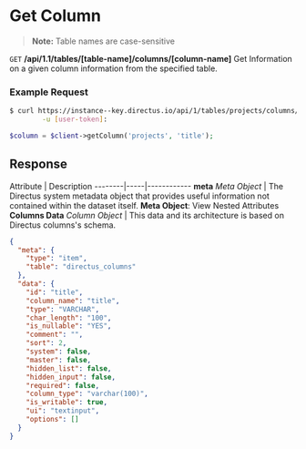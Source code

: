 # Get Column

> **Note:** Table names are case-sensitive

<span class="request">`GET` **/api/1.1/tables/[table-name]/columns/[column-name]**</span>
<span class="description">Get Information on a given column information from the specified table.</span>

### Example Request

```bash
$ curl https://instance--key.directus.io/api/1/tables/projects/columns/title \
        -u [user-token]:
```

```php
$column = $client->getColumn('projects', 'title');
```

## Response

<span class="attributes">Attribute</span> | Description
--------|-----|------------
**meta** _Meta Object_ | The Directus system metadata object that provides useful information not contained within the dataset itself. <a class="object">**Meta Object**: View Nested Attributes</a>
**Columns Data** _Column Object_ | <span class="custom">This data and its architecture is based on Directus columns's schema.</span>

```json
{
  "meta": {
    "type": "item",
    "table": "directus_columns"
  },
  "data": {
    "id": "title",
    "column_name": "title",
    "type": "VARCHAR",
    "char_length": "100",
    "is_nullable": "YES",
    "comment": "",
    "sort": 2,
    "system": false,
    "master": false,
    "hidden_list": false,
    "hidden_input": false,
    "required": false,
    "column_type": "varchar(100)",
    "is_writable": true,
    "ui": "textinput",
    "options": []
  }
}
```
